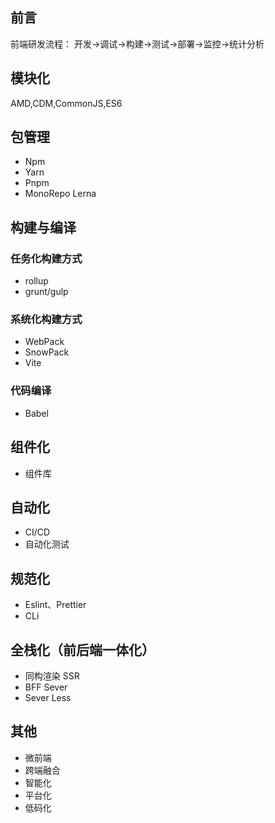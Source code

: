 ## 前言

前端研发流程：
开发->调试->构建->测试->部署->监控->统计分析

## 模块化

AMD,CDM,CommonJS,ES6

## 包管理

- Npm
- Yarn
- Pnpm
- MonoRepo Lerna

## 构建与编译

### 任务化构建方式

- rollup
- grunt/gulp

### 系统化构建方式

- WebPack
- SnowPack
- Vite

### 代码编译

- Babel

## 组件化

- 组件库

## 自动化

- CI/CD
- 自动化测试

## 规范化

- Eslint、Prettier
- CLi

## 全栈化（前后端一体化）

- 同构渲染 SSR
- BFF Sever
- Sever Less

## 其他

- 微前端
- 跨端融合
- 智能化
- 平台化
- 低码化
